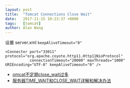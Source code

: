 ```yaml
---
layout: post
title:  "Tomcat Connections Close Wait"
date:   2017-11-15 10:23:37 +0000
tags:   [tomcat]
author: Alan Wang
---
```


设置 server.xml `keepAliveTimeout="0"`

```
<Connector port="33011" protocol="org.apache.coyote.http11.Http11NioProtocol"
           connectionTimeout="20000" maxThreads="1000" URIEncoding="UTF-8" keepAliveTimeout="0" />
```


- [omcat不定期close_wait过多](https://segmentfault.com/q/1010000003919178)
- [服务器TIME_WAIT和CLOSE_WAIT详解和解决办法](https://www.cnblogs.com/sunxucool/p/3449068.html)
